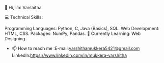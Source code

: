 👋 Hi, I’m Varshitha

💻 Technical Skills:

Programming Languages: Python, C, Java (Basics), SQL. 
Web Development: HTML, CSS. 
Packages: NumPy, Pandas. 
🔭 Currently Learning: Web Designing . 
- 📫 How to reach me :E-mail:varshithamukkera5421@gmail.com  
                      LinkedIn:https://www.linkedin.com/in/mukkera-varshitha  

<!---
Varshitha2324/Varshitha2324 is a ✨ special ✨ repository because its `README.md` (this file) appears on your GitHub profile.
You can click the Preview link to take a look at your changes.
--->
